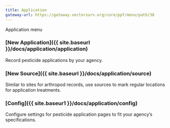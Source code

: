 ```yaml
---
title: Application
gateway-url: https://gateway.vectorsurv.org/core/ppf/menu/path/38
---
```


Application menu

### [New Application]({{ site.baseurl }}/docs/application/application)

Record pesticide applications by your agency.

### [New Source]({{ site.baseurl }}/docs/application/source)

Similar to sites for arthropod records, use sources to mark regular locations for application treatments.

### [Config]({{ site.baseur1 }}/docs/application/config)

Configure settings for pesticide application pages to fit your agency’s specifications.
